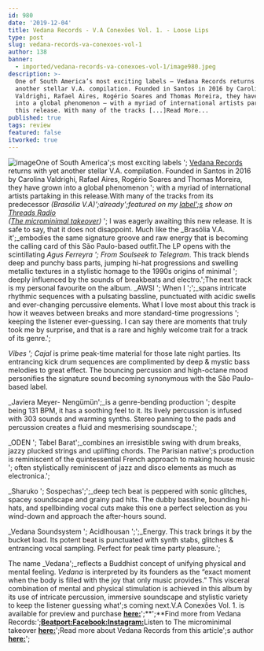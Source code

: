 ```yaml
---
id: 980
date: '2019-12-04'
title: Vedana Records - V.A Conexões Vol. 1. - Loose Lips
type: post
slug: vedana-records-va-conexoes-vol-1
author: 138
banner:
  - imported/vedana-records-va-conexoes-vol-1/image980.jpeg
description: >-
  One of South America’s most exciting labels – Vedana Records returns with yet
  another stellar V.A. compilation. Founded in Santos in 2016 by Carolina
  Valdrighi, Rafael Aires, Rogério Soares and Thomas Moreira, they have grown
  into a global phenomenon – with a myriad of international artists partaking in
  this release. With many of the tracks [...]Read More...
published: true
tags: review
featured: false
itworked: true
---
```

![image](../imported/vedana-records-va-conexoes-vol-1/image980.jpeg)One of South America';s most exciting labels '; [Vedana Records](https://www.beatport.com/label/vedana-records/61635) returns with yet another stellar V.A. compilation. Founded in Santos in 2016 by Carolina Valdrighi, Rafael Aires, Rogério Soares and Thomas Moreira, they have grown into a global phenomenon '; with a myriad of international artists partaking in this release.With many of the tracks from its predecessor _(Brasólia V.A)';_already_';_featured on my [label';s](https://www.facebook.com/microminimal) show on [_Threads Radio_](https://threadsradio.com/)  
_(_[_The microminimal takeover_](https://soundcloud.com/microminimalrecords/sets/the-microminimal-takeover)_)_ '; I was eagerly awaiting this new release. It is safe to say, that it does not disappoint. Much like the _Brasólia V.A. it';_embodies the same signature groove and raw energy that is becoming the calling card of this São Paulo-based outfit.The LP opens with the scintillating _Agus Ferreyra '; From Soulseek to Telegram_. This track blends deep and punchy bass parts, jumping hi-hat progressions and swelling metallic textures in a stylistic homage to the 1990s origins of minimal '; deeply influenced by the sounds of breakbeats and electro.';The next track is my personal favourite on the album. _AWSI '; When I ';';_spans intricate rhythmic sequences with a pulsating bassline, punctuated with acidic swells and ever-changing percussive elements. What I love most about this track is how it weaves between breaks and more standard-time progressions '; keeping the listener ever-guessing. I can say there are moments that truly took me by surprise, and that is a rare and highly welcome trait for a track of its genre.';

_Vibes '; Cajal_ is prime peak-time material for those late night parties. Its entrancing kick drum sequences are complimented by deep & mystic bass melodies to great effect. The bouncing percussion and high-octane mood personifies the signature sound becoming synonymous with the São Paulo-based label.

_Javiera Meyer- Nengümün';_is a genre-bending production '; despite being 131 BPM, it has a soothing feel to it. Its lively percussion is infused with 303 sounds and warming synths. Stereo panning to the pads and percussion creates a fluid and mesmerising soundscape.';

_ODEN '; Tabel Barat';_combines an irresistible swing with drum breaks, jazzy plucked strings and uplifting chords. The Parisian native';s production is reminiscent of the quintessential French approach to making house music '; often stylistically reminiscent of jazz and disco elements as much as electronica.';

_Sharuko '; Sospechas';';_deep tech beat is peppered with sonic glitches, spacey soundscape and grainy pad hits. The dubby bassline, bounding hi-hats, and spellbinding vocal cuts make this one a perfect selection as you wind-down and approach the after-hours sound.

_Vedana Soundsystem '; Acidlhousan ';';_Energy. This track brings it by the bucket load. Its potent beat is punctuated with synth stabs, glitches & entrancing vocal sampling. Perfect for peak time party pleasure.';

The name _Vedana';_reflects a Buddhist concept of unifying physical and mental feeling. _Vedana_ is interpreted by its founders as the “exact moment when the body is filled with the joy that only music provides.” This visceral combination of mental and physical stimulation is achieved in this album by its use of intricate percussion, immersive soundscape and stylistic variety to keep the listener guessing what';s coming next.V.A Conexões Vol. 1. is available for preview and purchase [**here:**](https://www.beatport.com/release/v-a-conex-es-vol-1/2759878)';**';**Find more from Vedana Records:';[**Beatport:**](https://www.beatport.com/label/vedana-records/61635)[**Facebook:**](https://www.facebook.com/vedanarecords/)[**Instagram:**](https://www.instagram.com/vedanarecords)Listen to The microminimal takeover [**here:**](https://soundcloud.com/microminimalrecords/sets/the-microminimal-takeover)';Read more about Vedana Records from this article';s author [**here:**](https://threadsradio.com/minimal-with-meaney-vol-1/)';